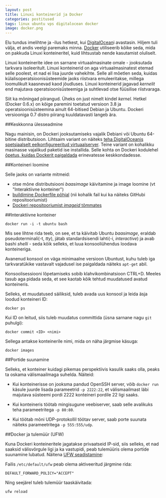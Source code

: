 ```yaml
---
layout: post
title: Linuxi konteinerid ja Docker
categories: postitused
tags: linux ubuntu vps digitalocean docker
image: docker.png
---
```

Elu tundus imelihtne ja -ilus hetkest, kui [DigitalOcean](/postitused/virtuaalmasina-loomine-digitalocean)i avastasin. Hiljem tuli välja, et andis veelgi paremaks minna. [Docker](http://www.docker.io) utiliseerib kõike seda, mida on pakkuda Linuxi konteineritel, kuid lihtsustab nende kasutamist oluliselt.

Linuxi konteinerite idee on sarnane virtuaalmasinate omale - jooksutada tarkvara isoleeritult. Linuxi konteinerid on aga virtuaalmasinatest etemad selle poolest, et nad ei lisa juurde vahekihte. Selle all mõetlen seda, kuidas külalisoperatsioonisüsteemide jaoks riistvara emuleeritakse, millega loomulikult kaasnevad kaod jõudluses. Linuxi konteinerid jagavad _kernelit_ end majutava operatsioonisüsteemiga ja suhtlevad otse füüsilise riistvaraga.

Siit ka mõningad piirangud. Üheks on just nimelt kindel _kernel_. Hetkel (Docker 0.6.x) on kõige paremini toetatud versioon 3.8 ja operatsioonisüsteemina ainult 64-bitised Debian ja Ubuntu. Dockeri versiooniga 0.7 distro piirang kuuldatavasti langeb ära.


##Keskkonna ülesseadmine

Nagu mainisin, on Dockeri jooksutamiseks vajalik Debiani või Ubuntu 64-bitine distributsioon. Lihtsaim variant on näiteks [teha DigitalOceanis spetsiaalselt eelkonfigureeritud virtuaalserver](/postitused/virtuaalmasina-loomine-digitalocean). Teine variant on kohalikku masinasse vajalikud paketid ise installida. Selle kohta on Dockeri kodulehel [õpetus, kuidas Dockerit paigaldada](http://www.docker.io/gettingstarted/#h_installation) erinevatesse keskkondadesse.


##Konteineri loomine

Selle jaoks on variante mitmeid:
* otse mõne distributsiooni _baasimage_ käivitamine ja image loomine (vt "Interaktiivne konteiner")
* [buildimine Dockerfile põhjal](http://docs.docker.io/en/latest/use/builder) (nii kohalik fail kui ka näiteks GitHubi repositooriumist)
* [Dockeri repositooriumist _imageid_ tõmmates](http://docs.docker.io/en/latest/use/workingwithrepository/)


##Interaktiivne konteiner

    docker run -i -t ubuntu bash

Mis see lihtne rida teeb, on see, et ta käivitab Ubuntu _baasimage_, eraldab pseudoterminali(-t, _tty_), jätab standardsisendi lahti(-i, _interactive_) ja avab bashi _shelli_ - seda kõik selleks, et luua konsooliühendus loodava konteineriga.

Avanenud konsool on väga minimaalne versioon Ubuntust, kuhu tuleb iga tarkvaratükike vastavalt vajadusel ise paigaldada näiteks `apt-get` abil.

Konsoolisessiooni lõpetamiseks sobib klahvikombinatsioon CTRL+D. Meeles tasub aga pidada seda, et see kaotab kõik tehtud muudatused avatud konteineris.

Selleks, et muudatused säiliksid, tuleb avada uus konsool ja leida äsja loodud konteineri ID:

    docker ps

Kui ID on leitud, siis tuleb muudatus committida (üsna sarnane nagu `git` puhulgi):

    docker commit <ID> <nimi>

Sellega antakse konteinerile nimi, mida on näha järgmise käsuga:

    docker images


##Portide suunamine

Selleks, et konteiner kuidagi pikemas perspektiivis kasulik saaks olla, peaks ta oskama välismaailmaga suhelda. Näiteid:

* Kui konteinerisse on jooksma pandud OpenSSH server, võib `docker run` käsule juurde lisada parameetrid `-p 2222:22`, et välismaailmast läbi majutava süsteemi pordi 2222 konteineri pordile 22 ligi saaks.

* Kui konteineris töötab mingisugune veebiserver, saab selle avalikuks teha parameetritega `-p 80:80`.

* Kui töötab mõni UDP-protokollil töötav server, saab porte suunata näiteks parameetritega `-p 555:555/udp`.


##Docker ja tulemüür (UFW)

Kuna Dockeri konteineritele jagatakse privaatseid IP-sid, siis selleks, et nad saaksid välisvõrgule ligi ja ka vastupidi, peab tulemüüris olema portide suunamine lubatud. Näitena [UFW seadistamine](https://help.ubuntu.com/community/UFW):

Failis `/etc/default/ufw` peab olema aktiveeritud järgmine rida:

    DEFAULT_FORWARD_POLICY="ACCEPT"

Ning seejärel tuleb tulemüür taaskäivitada:

    ufw reload